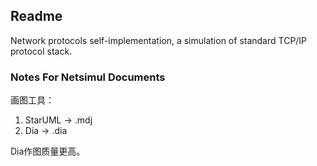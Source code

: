 ## Readme

Network protocols self-implementation, a simulation of standard TCP/IP protocol stack.


### Notes For Netsimul Documents

画图工具：

1. StarUML -> .mdj
2. Dia     -> .dia 

Dia作图质量更高。
